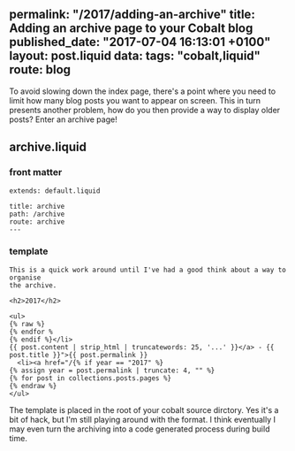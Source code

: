 permalink: "/2017/adding-an-archive"
title: Adding an archive page to your Cobalt blog
published_date: "2017-07-04 16:13:01 +0100"
layout: post.liquid
data:
  tags: "cobalt,liquid"
  route: blog
---
To avoid slowing down the index page, there's a point where you need to limit
how many blog posts you want to appear on screen. This in turn presents another
problem, how do you then provide a way to display older posts? Enter an archive
page!

## archive.liquid

### front matter

```
extends: default.liquid

title: archive
path: /archive
route: archive
---
```

### template

```liquid
This is a quick work around until I've had a good think about a way to organise 
the archive.

<h2>2017</h2>

<ul>
{% raw %}
{% endfor %
{% endif %}</li>
{{ post.content | strip_html | truncatewords: 25, '...' }}</a> - {{ post.title }}">{{ post.permalink }}
  <li><a href="/{% if year == "2017" %}
{% assign year = post.permalink | truncate: 4, "" %}
{% for post in collections.posts.pages %}
{% endraw %}
</ul>
```

The template is placed in the root of your cobalt source dirctory. Yes it's a
bit of hack, but I'm still playing around with the format. I think eventually I
may even turn the archiving into a code generated process during build time.
